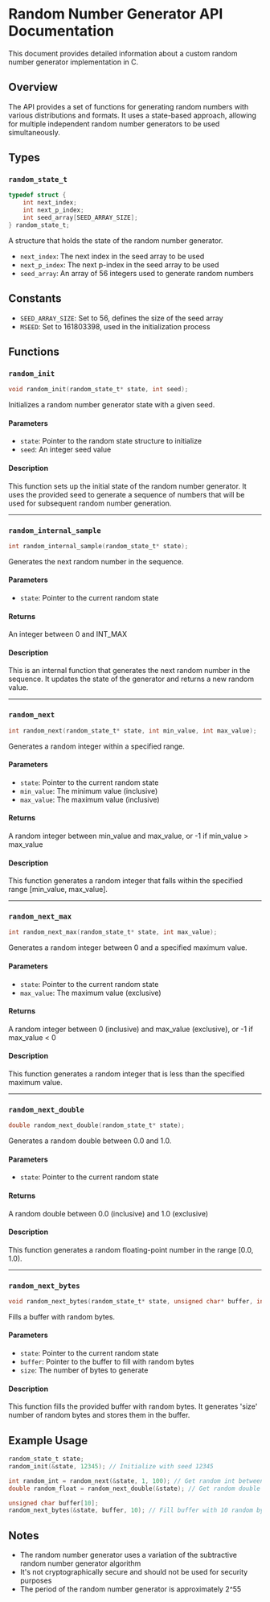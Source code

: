 # Random Number Generator API Documentation

This document provides detailed information about a custom random number generator implementation in C.

## Overview

The API provides a set of functions for generating random numbers with various distributions and formats. It uses a state-based approach, allowing for multiple independent random number generators to be used simultaneously.

## Types

### `random_state_t`

```c
typedef struct {
    int next_index;
    int next_p_index;
    int seed_array[SEED_ARRAY_SIZE];
} random_state_t;
```

A structure that holds the state of the random number generator.

- `next_index`: The next index in the seed array to be used
- `next_p_index`: The next p-index in the seed array to be used
- `seed_array`: An array of 56 integers used to generate random numbers

## Constants

- `SEED_ARRAY_SIZE`: Set to 56, defines the size of the seed array
- `MSEED`: Set to 161803398, used in the initialization process

## Functions

### `random_init`

```c
void random_init(random_state_t* state, int seed);
```

Initializes a random number generator state with a given seed.

#### Parameters
- `state`: Pointer to the random state structure to initialize
- `seed`: An integer seed value

#### Description
This function sets up the initial state of the random number generator. It uses the provided seed to generate a sequence of numbers that will be used for subsequent random number generation.

---

### `random_internal_sample`

```c
int random_internal_sample(random_state_t* state);
```

Generates the next random number in the sequence.

#### Parameters
- `state`: Pointer to the current random state

#### Returns
An integer between 0 and INT_MAX

#### Description
This is an internal function that generates the next random number in the sequence. It updates the state of the generator and returns a new random value.

---

### `random_next`

```c
int random_next(random_state_t* state, int min_value, int max_value);
```

Generates a random integer within a specified range.

#### Parameters
- `state`: Pointer to the current random state
- `min_value`: The minimum value (inclusive)
- `max_value`: The maximum value (inclusive)

#### Returns
A random integer between min_value and max_value, or -1 if min_value > max_value

#### Description
This function generates a random integer that falls within the specified range [min_value, max_value].

---

### `random_next_max`

```c
int random_next_max(random_state_t* state, int max_value);
```

Generates a random integer between 0 and a specified maximum value.

#### Parameters
- `state`: Pointer to the current random state
- `max_value`: The maximum value (exclusive)

#### Returns
A random integer between 0 (inclusive) and max_value (exclusive), or -1 if max_value < 0

#### Description
This function generates a random integer that is less than the specified maximum value.

---

### `random_next_double`

```c
double random_next_double(random_state_t* state);
```

Generates a random double between 0.0 and 1.0.

#### Parameters
- `state`: Pointer to the current random state

#### Returns
A random double between 0.0 (inclusive) and 1.0 (exclusive)

#### Description
This function generates a random floating-point number in the range [0.0, 1.0).

---

### `random_next_bytes`

```c
void random_next_bytes(random_state_t* state, unsigned char* buffer, int size);
```

Fills a buffer with random bytes.

#### Parameters
- `state`: Pointer to the current random state
- `buffer`: Pointer to the buffer to fill with random bytes
- `size`: The number of bytes to generate

#### Description
This function fills the provided buffer with random bytes. It generates 'size' number of random bytes and stores them in the buffer.

## Example Usage

```c
random_state_t state;
random_init(&state, 12345); // Initialize with seed 12345

int random_int = random_next(&state, 1, 100); // Get random int between 1 and 100
double random_float = random_next_double(&state); // Get random double between 0 and 1

unsigned char buffer[10];
random_next_bytes(&state, buffer, 10); // Fill buffer with 10 random bytes
```

## Notes

- The random number generator uses a variation of the subtractive random number generator algorithm
- It's not cryptographically secure and should not be used for security purposes
- The period of the random number generator is approximately 2^55

